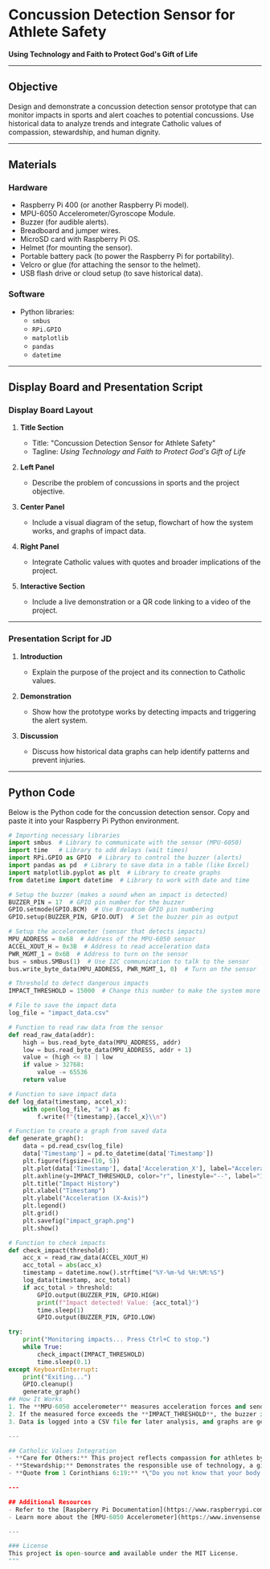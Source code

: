 # Concussion Detection Sensor for Athlete Safety

**Using Technology and Faith to Protect God's Gift of Life**

---

## Objective

Design and demonstrate a concussion detection sensor prototype that can monitor impacts in sports and alert coaches to potential concussions. Use historical data to analyze trends and integrate Catholic values of compassion, stewardship, and human dignity.

---

## Materials

### Hardware
- Raspberry Pi 400 (or another Raspberry Pi model).
- MPU-6050 Accelerometer/Gyroscope Module.
- Buzzer (for audible alerts).
- Breadboard and jumper wires.
- MicroSD card with Raspberry Pi OS.
- Helmet (for mounting the sensor).
- Portable battery pack (to power the Raspberry Pi for portability).
- Velcro or glue (for attaching the sensor to the helmet).
- USB flash drive or cloud setup (to save historical data).

### Software
- Python libraries:
  - `smbus`
  - `RPi.GPIO`
  - `matplotlib`
  - `pandas`
  - `datetime`

---

## Display Board and Presentation Script

### Display Board Layout
1. **Title Section**
   - Title: "Concussion Detection Sensor for Athlete Safety"
   - Tagline: *Using Technology and Faith to Protect God's Gift of Life*

2. **Left Panel**
   - Describe the problem of concussions in sports and the project objective.

3. **Center Panel**
   - Include a visual diagram of the setup, flowchart of how the system works, and graphs of impact data.

4. **Right Panel**
   - Integrate Catholic values with quotes and broader implications of the project.

5. **Interactive Section**
   - Include a live demonstration or a QR code linking to a video of the project.

---

### Presentation Script for JD
1. **Introduction**
   - Explain the purpose of the project and its connection to Catholic values.
   
2. **Demonstration**
   - Show how the prototype works by detecting impacts and triggering the alert system.

3. **Discussion**
   - Discuss how historical data graphs can help identify patterns and prevent injuries.

---

## Python Code

Below is the Python code for the concussion detection sensor. Copy and paste it into your Raspberry Pi Python environment.

```python
# Importing necessary libraries
import smbus  # Library to communicate with the sensor (MPU-6050)
import time   # Library to add delays (wait times)
import RPi.GPIO as GPIO  # Library to control the buzzer (alerts)
import pandas as pd  # Library to save data in a table (like Excel)
import matplotlib.pyplot as plt  # Library to create graphs
from datetime import datetime  # Library to work with date and time

# Setup the buzzer (makes a sound when an impact is detected)
BUZZER_PIN = 17  # GPIO pin number for the buzzer
GPIO.setmode(GPIO.BCM)  # Use Broadcom GPIO pin numbering
GPIO.setup(BUZZER_PIN, GPIO.OUT)  # Set the buzzer pin as output

# Setup the accelerometer (sensor that detects impacts)
MPU_ADDRESS = 0x68  # Address of the MPU-6050 sensor
ACCEL_XOUT_H = 0x3B  # Address to read acceleration data
PWR_MGMT_1 = 0x6B  # Address to turn on the sensor
bus = smbus.SMBus(1)  # Use I2C communication to talk to the sensor
bus.write_byte_data(MPU_ADDRESS, PWR_MGMT_1, 0)  # Turn on the sensor

# Threshold to detect dangerous impacts
IMPACT_THRESHOLD = 15000  # Change this number to make the system more or less sensitive

# File to save the impact data
log_file = "impact_data.csv"

# Function to read raw data from the sensor
def read_raw_data(addr):
    high = bus.read_byte_data(MPU_ADDRESS, addr)
    low = bus.read_byte_data(MPU_ADDRESS, addr + 1)
    value = (high << 8) | low
    if value > 32768:
        value -= 65536
    return value

# Function to save impact data
def log_data(timestamp, accel_x):
    with open(log_file, "a") as f:
        f.write(f"{timestamp},{accel_x}\\n")

# Function to create a graph from saved data
def generate_graph():
    data = pd.read_csv(log_file)
    data['Timestamp'] = pd.to_datetime(data['Timestamp'])
    plt.figure(figsize=(10, 5))
    plt.plot(data['Timestamp'], data['Acceleration_X'], label="Acceleration X")
    plt.axhline(y=IMPACT_THRESHOLD, color="r", linestyle="--", label="Impact Threshold")
    plt.title("Impact History")
    plt.xlabel("Timestamp")
    plt.ylabel("Acceleration (X-Axis)")
    plt.legend()
    plt.grid()
    plt.savefig("impact_graph.png")
    plt.show()

# Function to check impacts
def check_impact(threshold):
    acc_x = read_raw_data(ACCEL_XOUT_H)
    acc_total = abs(acc_x)
    timestamp = datetime.now().strftime("%Y-%m-%d %H:%M:%S")
    log_data(timestamp, acc_total)
    if acc_total > threshold:
        GPIO.output(BUZZER_PIN, GPIO.HIGH)
        print(f"Impact detected! Value: {acc_total}")
        time.sleep(1)
        GPIO.output(BUZZER_PIN, GPIO.LOW)

try:
    print("Monitoring impacts... Press Ctrl+C to stop.")
    while True:
        check_impact(IMPACT_THRESHOLD)
        time.sleep(0.1)
except KeyboardInterrupt:
    print("Exiting...")
    GPIO.cleanup()
    generate_graph()
## How It Works
1. The **MPU-6050 accelerometer** measures acceleration forces and sends data to the Raspberry Pi.
2. If the measured force exceeds the **IMPACT_THRESHOLD**, the buzzer is triggered to alert coaches or staff.
3. Data is logged into a CSV file for later analysis, and graphs are generated to visualize impact trends over time.

---

## Catholic Values Integration
- **Care for Others:** This project reflects compassion for athletes by prioritizing their safety and well-being.
- **Stewardship:** Demonstrates the responsible use of technology, a gift from God, to serve others.
- **Quote from 1 Corinthians 6:19:** *\"Do you not know that your body is a temple of the Holy Spirit within you?\"*

---

## Additional Resources
- Refer to the [Raspberry Pi Documentation](https://www.raspberrypi.com/documentation/) for help setting up your device.
- Learn more about the [MPU-6050 Accelerometer](https://www.invensense.com/products/motion-tracking/6-axis/mpu-6050/).

---

### License
This project is open-source and available under the MIT License.
"""
